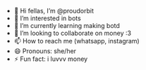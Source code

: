 - 👋 Hi fellas, I’m @proudorbit
- 👀 I’m interested in bots
- 🌱 I’m currently learning making botd
- 💞️ I’m looking to collaborate on money :3
- 📫 How to reach me (whatsapp, instagram) 
- 😄 Pronouns: she/her
- ⚡ Fun fact: i luvvv money 

<!---
proudOrbit/proudOrbit is a ✨ special ✨ repository because its `README.md` (this file) appears on your GitHub profile.
You can click the Preview link to take a look at your changes.
--->
